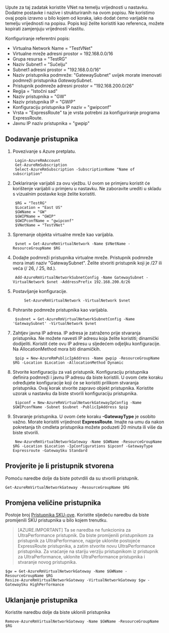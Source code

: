 Upute za taj zadatak koristite VNet na temelju vrijednosti u nastavku. Dodatne postavke i nazive i strukturiranih na ovom popisu. Ne koristimo ovaj popis izravno u bilo kojem od koraka, iako dodat ćemo varijable na temelju vrijednosti na popisu. Popis koji želite koristiti kao referenca, možete kopirati zamjenjuju vrijednosti vlastitu.

Konfiguriranje referentni popis:
    
- Virtualna Network Name = "TestVNet"
- Virtualne mreže adresni prostor = 192.168.0.0/16
- Grupa resursa = "TestRG"
- Naziv Subnet1 = "Sučelju" 
- Subnet1 adresni prostor = "192.168.0.0/16"
- Naziv pristupnika podmreže: "GatewaySubnet" uvijek morate imenovati podmreži pristupnika *GatewaySubnet*.
- Pristupnik podmreže adresni prostor = "192.168.200.0/26"
- Regija = "Istočni sad"
- Naziv pristupnika = "GW"
- Naziv pristupnika IP = "GWIP"
- Konfiguraciju pristupnika IP naziv = "gwipconf"
-  Vrsta = "ExpressRoute" ta je vrsta potrebni za konfiguriranje programa ExpressRoute.
- Javnu IP naziv pristupnika = "gwpip"


## <a name="add-a-gateway"></a>Dodavanje pristupnika

1. Povezivanje s Azure pretplatu. 

        Login-AzureRmAccount
        Get-AzureRmSubscription 
        Select-AzureRmSubscription -SubscriptionName "Name of subscription"

2. Deklariranje varijabli za ovu vježbu. U ovom se primjeru koristit će korištenje varijabli u primjeru u nastavku. Ne zaboravite urediti u skladu s vizualnim postavke koje želite koristiti. 
        
        $RG = "TestRG"
        $Location = "East US"
        $GWName = "GW"
        $GWIPName = "GWIP"
        $GWIPconfName = "gwipconf"
        $VNetName = "TestVNet"

3. Spremanje objekta virtualne mreže kao varijabla.

        $vnet = Get-AzureRmVirtualNetwork -Name $VNetName -ResourceGroupName $RG

4. Dodajte podmreži pristupnika virtualne mreže. Pristupnik podmreže mora imati naziv "GatewaySubnet". Želite stvoriti pristupnik koji je /27 ili veća (/ 26, / 25, itd.).
            
        Add-AzureRmVirtualNetworkSubnetConfig -Name GatewaySubnet -VirtualNetwork $vnet -AddressPrefix 192.168.200.0/26

5. Postavljanje konfiguracije.

            Set-AzureRmVirtualNetwork -VirtualNetwork $vnet

6. Pohranite podmreže pristupnika kao varijabla.

        $subnet = Get-AzureRmVirtualNetworkSubnetConfig -Name 'GatewaySubnet' -VirtualNetwork $vnet

7. Zahtjev javna IP adresa. IP adresa je zatraženo prije stvaranja pristupnika. Ne možete navesti IP adresu koja želite koristiti; dinamički dodijeliti. Koristit ćete ovu IP adresu u sljedećem odjeljku konfiguracije. Na AllocationMethod mora biti dinamičkih.

        $pip = New-AzureRmPublicIpAddress -Name gwpip -ResourceGroupName $RG -Location $Location -AllocationMethod Dynamic

8. Stvorite konfiguraciju za vaš pristupnik. Konfiguraciju pristupnika definira podmreži i javnu IP adresu da biste koristili. U ovom ćete koraku određujete konfiguracije koji će se koristiti prilikom stvaranja pristupnika. Ovaj korak stvorite zapravo objekt pristupnika. Koristite uzorak u nastavku da biste stvorili konfiguraciju pristupnika. 

        $ipconf = New-AzureRmVirtualNetworkGatewayIpConfig -Name $GWIPconfName -Subnet $subnet -PublicIpAddress $pip

9. Stvaranje pristupnika. U ovom ćete koraku **-GatewayType** je osobito važno. Morate koristiti vrijednost **ExpressRoute**. Imajte na umu da nakon pokretanja tih cmdleta pristupnika možete poduzeti 20 minuta ili više da biste stvorili.

        New-AzureRmVirtualNetworkGateway -Name $GWName -ResourceGroupName $RG -Location $Location -IpConfigurations $ipconf -GatewayType Expressroute -GatewaySku Standard

## <a name="verify-the-gateway-was-created"></a>Provjerite je li pristupnik stvorena

Pomoću naredbe dolje da biste potvrdili da su stvorili pristupnik.

    Get-AzureRmVirtualNetworkGateway -ResourceGroupName $RG

## <a name="resize-a-gateway"></a>Promjena veličine pristupnika

Postoje broj [Pristupnika SKU-ove](../articles/expressroute/expressroute-about-virtual-network-gateways.md). Koristite sljedeću naredbu da biste promijenili SKU pristupnika u bilo kojem trenutku.

>[AZURE.IMPORTANT] Ta se naredba ne funkcionira za UltraPerformance pristupnik. Da biste promijenili pristupnikom za pristupnik za UltraPerformance, najprije uklonite postojeće ExpressRoute pristupnika, a zatim stvorite novu UltraPerformance pristupnika. Za vraćanje na stariju verziju pristupnikom iz pristupnik za UltraPerformance, uklonite UltraPerformance pristupnika i stvaranje novog pristupnika.

    $gw = Get-AzureRmVirtualNetworkGateway -Name $GWName -ResourceGroupName $RG
    Resize-AzureRmVirtualNetworkGateway -VirtualNetworkGateway $gw -GatewaySku HighPerformance

## <a name="remove-a-gateway"></a>Uklanjanje pristupnika

Koristite naredbu dolje da biste uklonili pristupnika

    Remove-AzureRmVirtualNetworkGateway -Name $GWName -ResourceGroupName $RG  
